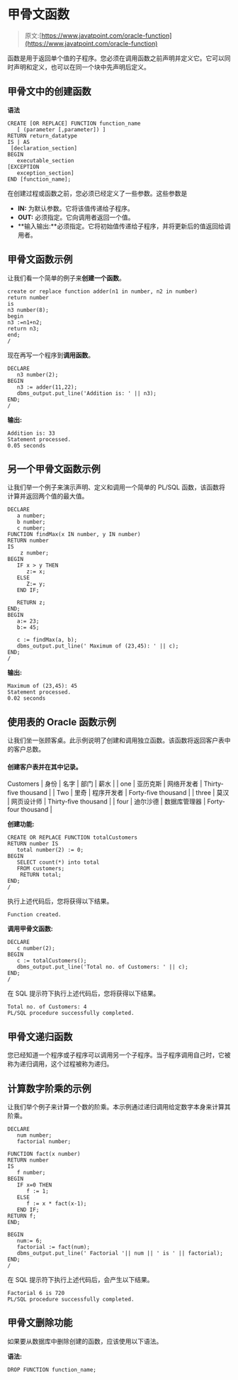 # 甲骨文函数

> 原文:[https://www.javatpoint.com/oracle-function](https://www.javatpoint.com/oracle-function)

函数是用于返回单个值的子程序。您必须在调用函数之前声明并定义它。它可以同时声明和定义，也可以在同一个块中先声明后定义。

## 甲骨文中的创建函数

**语法**

```
CREATE [OR REPLACE] FUNCTION function_name
   [ (parameter [,parameter]) ]
RETURN return_datatype
IS | AS
 [declaration_section]
BEGIN
   executable_section
[EXCEPTION
   exception_section]
END [function_name];

```

在创建过程或函数之前，您必须已经定义了一些参数。这些参数是

*   **IN:** 为默认参数。它将该值传递给子程序。
*   **OUT:** 必须指定。它向调用者返回一个值。
*   **输入输出:**必须指定。它将初始值传递给子程序，并将更新后的值返回给调用者。

## 甲骨文函数示例

让我们看一个简单的例子来**创建一个函数**。

```
create or replace function adder(n1 in number, n2 in number)  
return number  
is   
n3 number(8);  
begin  
n3 :=n1+n2;  
return n3;  
end;  
/  

```

现在再写一个程序到**调用函数**。

```
DECLARE  
   n3 number(2);  
BEGIN  
   n3 := adder(11,22);  
   dbms_output.put_line('Addition is: ' || n3);  
END;  
/  

```

**输出:**

```
Addition is: 33
Statement processed.
0.05 seconds

```

## 另一个甲骨文函数示例

让我们举一个例子来演示声明、定义和调用一个简单的 PL/SQL 函数，该函数将计算并返回两个值的最大值。

```
DECLARE
   a number;
   b number;
   c number;
FUNCTION findMax(x IN number, y IN number) 
RETURN number
IS
    z number;
BEGIN
   IF x > y THEN
      z:= x;
   ELSE
      Z:= y;
   END IF;

   RETURN z;
END; 
BEGIN
   a:= 23;
   b:= 45;

   c := findMax(a, b);
   dbms_output.put_line(' Maximum of (23,45): ' || c);
END;
/

```

**输出:**

```
Maximum of (23,45): 45
Statement processed.
0.02 seconds

```

## 使用表的 Oracle 函数示例

让我们坐一张顾客桌。此示例说明了创建和调用独立函数。该函数将返回客户表中的客户总数。

#### 创建客户表并在其中记录。

<caption style="font-weight:bold">Customers</caption>
| 身份 | 名字 | 部门 | 薪水 |
| one | 亚历克斯 | 网络开发者 | Thirty-five thousand |
| Two | 里奇 | 程序开发者 | Forty-five thousand |
| three | 莫汉 | 网页设计师 | Thirty-five thousand |
| four | 迪尔沙德 | 数据库管理器 | Forty-four thousand |

**创建功能:**

```
CREATE OR REPLACE FUNCTION totalCustomers
RETURN number IS
   total number(2) := 0;
BEGIN
   SELECT count(*) into total
   FROM customers;
    RETURN total;
END;
/

```

执行上述代码后，您将获得以下结果。

```
Function created. 

```

**调用甲骨文函数:**

```
DECLARE
   c number(2);
BEGIN
   c := totalCustomers();
   dbms_output.put_line('Total no. of Customers: ' || c);
END;
/

```

在 SQL 提示符下执行上述代码后，您将获得以下结果。

```
Total no. of Customers: 4
PL/SQL procedure successfully completed.

```

## 甲骨文递归函数

您已经知道一个程序或子程序可以调用另一个子程序。当子程序调用自己时，它被称为递归调用，这个过程被称为递归。

## 计算数字阶乘的示例

让我们举个例子来计算一个数的阶乘。本示例通过递归调用给定数字本身来计算其阶乘。

```
DECLARE
   num number;
   factorial number;

FUNCTION fact(x number)
RETURN number 
IS
   f number;
BEGIN
   IF x=0 THEN
      f := 1;
   ELSE
      f := x * fact(x-1);
   END IF;
RETURN f;
END;

BEGIN
   num:= 6;
   factorial := fact(num);
   dbms_output.put_line(' Factorial '|| num || ' is ' || factorial);
END;
/

```

在 SQL 提示符下执行上述代码后，会产生以下结果。

```
Factorial 6 is 720 
PL/SQL procedure successfully completed.

```

## 甲骨文删除功能

如果要从数据库中删除创建的函数，应该使用以下语法。

**语法:**

```
DROP FUNCTION function_name;

```
